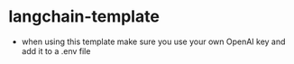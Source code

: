 # langchain-template

- when using this template make sure you use your own OpenAI key and add it to a .env file
